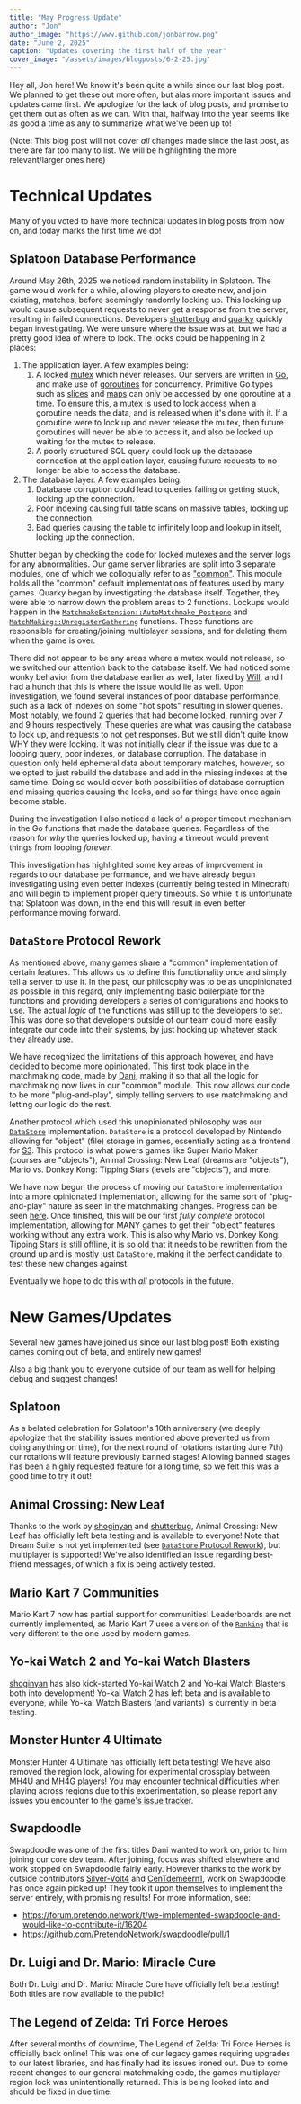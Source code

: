```yaml
---
title: "May Progress Update"
author: "Jon"
author_image: "https://www.github.com/jonbarrow.png"
date: "June 2, 2025"
caption: "Updates covering the first half of the year"
cover_image: "/assets/images/blogposts/6-2-25.jpg"
---
```


Hey all, Jon here! We know it's been quite a while since our last blog post. We planned to get these out more often, but alas more important issues and updates came first. We apologize for the lack of blog posts, and promise to get them out as often as we can. With that, halfway into the year seems like as good a time as any to summarize what we've been up to!

(Note: This blog post will not cover *all* changes made since the last post, as there are far too many to list. We will be highlighting the more relevant/larger ones here)

# Technical Updates

Many of you voted to have more technical updates in blog posts from now on, and today marks the first time we do!

## Splatoon Database Performance
Around May 26th, 2025 we noticed random instability in Splatoon. The game would work for a while, allowing players to create new, and join existing, matches, before seemingly randomly locking up. This locking up would cause subsequent requests to never get a response from the server, resulting in failed connections. Developers [shutterbug](https://github.com/shutterbug2000) and [quarky](https://github.com/ashquarky) quickly began investigating. We were unsure where the issue was at, but we had a pretty good idea of where to look. The locks could be happening in 2 places:

1. The application layer. A few examples being:
	1. A locked [mutex](https://en.wikipedia.org/wiki/Lock_(computer_science)) which never releases. Our servers are written in [Go](https://go.dev/), and make use of [goroutines](https://go.dev/doc/effective_go#goroutines) for concurrency. Primitive Go types such as [slices](https://go.dev/doc/effective_go#slices) and [maps](https://go.dev/doc/effective_go#maps) can only be accessed by one goroutine at a time. To ensure this, a mutex is used to lock access when a goroutine needs the data, and is released when it's done with it. If a goroutine were to lock up and never release the mutex, then future goroutines will never be able to access it, and also be locked up waiting for the mutex to release.
	2. A poorly structured SQL query could lock up the database connection at the application layer, causing future requests to no longer be able to access the database.
2. The database layer. A few examples being:
	1. Database corruption could lead to queries failing or getting stuck, locking up the connection.
	2. Poor indexing causing full table scans on massive tables, locking up the connection.
	3. Bad queries causing the table to infinitely loop and lookup in itself, locking up the connection.

Shutter began by checking the code for locked mutexes and the server logs for any abnormalities. Our game server libraries are split into 3 separate modules, one of which we colloquially refer to as ["common"](https://github.com/PretendoNetwork/nex-protocols-common-go). This module holds all the "common" default implementations of features used by many games. Quarky began by investigating the database itself. Together, they were able to narrow down the problem areas to 2 functions. Lockups would happen in the [`MatchmakeExtension::AutoMatchmake_Postpone`](https://github.com/PretendoNetwork/nex-protocols-common-go/blob/50586821d228cdc2bae728797febdae51e67fe5b/matchmake-extension/auto_matchmake_postpone.go) and [`MatchMaking::UnregisterGathering`](https://github.com/PretendoNetwork/nex-protocols-common-go/blob/50586821d228cdc2bae728797febdae51e67fe5b/match-making/unregister_gathering.go) functions. These functions are responsible for creating/joining multiplayer sessions, and for deleting them when the game is over.

There did not appear to be any areas where a mutex would not release, so we switched our attention back to the database itself. We had noticed some wonky behavior from the database earlier as well, later fixed by [Will](https://github.com/binaryoverload), and I had a hunch that this is where the issue would lie as well. Upon investigation, we found several instances of poor database performance, such as a lack of indexes on some "hot spots" resulting in slower queries. Most notably, we found 2 queries that had become locked, running over 7 and 9 hours respectively. These queries are what was causing the database to lock up, and requests to not get responses. But we still didn't quite know WHY they were locking. It was not initially clear if the issue was due to a looping query, poor indexes, or database corruption. The database in question only held ephemeral data about temporary matches, however, so we opted to just rebuild the database and add in the missing indexes at the same time. Doing so would cover both possibilities of database corruption and missing queries causing the locks, and so far things have once again become stable.

During the investigation I also noticed a lack of a proper timeout mechanism in the Go functions that made the database queries. Regardless of the reason for *why* the queries locked up, having a timeout would prevent things from looping *forever*.

This investigation has highlighted some key areas of improvement in regards to our database performance, and we have already begun investigating using even better indexes (currently being tested in Minecraft) and will begin to implement proper query timeouts. So while it is unfortunate that Splatoon was down, in the end this will result in even better performance moving forward.

## `DataStore` Protocol Rework
As mentioned above, many games share a "common" implementation of certain features. This allows us to define this functionality once and simply tell a server to use it. In the past, our philosophy was to be as unopinionated as possible in this regard, only implementing basic boilerplate for the functions and providing developers a series of configurations and hooks to use. The actual *logic* of the functions was still up to the developers to set. This was done so that developers outside of our team could more easily integrate our code into their systems, by just hooking up whatever stack they already use.

We have recognized the limitations of this approach however, and have decided to become more opinionated. This first took place in the matchmaking code, made by [Dani](https://github.com/DaniElectra), making it so that all the logic for matchmaking now lives in our "common" module. This now allows our code to be more "plug-and-play", simply telling servers to use matchmaking and letting our logic do the rest.

Another protocol which used this unopinionated philosophy was our [`DataStore`](https://nintendo-wiki.pretendo.network/docs/nex/protocols/datastore) implementation. `DataStore` is a protocol developed by Nintendo allowing for "object" (file) storage in games, essentially acting as a frontend for [S3](https://en.wikipedia.org/wiki/Amazon_S3). This protocol is what powers games like Super Mario Maker (courses are "objects"), Animal Crossing: New Leaf (dreams are "objects"), Mario vs. Donkey Kong: Tipping Stars (levels are "objects"), and more.

We have now begun the process of moving our `DataStore` implementation into a more opinionated implementation, allowing for the same sort of "plug-and-play" nature as seen in the matchmaking changes. Progress can be seen [here](https://github.com/PretendoNetwork/nex-protocols-common-go/pull/53). Once finished, this will be our first *fully complete* protocol implementation, allowing for MANY games to get their "object" features working without any extra work. This is also why Mario vs. Donkey Kong: Tipping Stars is still offline, it is so old that it needs to be rewritten from the ground up and is mostly just `DataStore`, making it the perfect candidate to test these new changes against.

Eventually we hope to do this with *all* protocols in the future.

# New Games/Updates

Several new games have joined us since our last blog post! Both existing games coming out of beta, and entirely new games!

Also a big thank you to everyone outside of our team as well for helping debug and suggest changes!

## Splatoon
As a belated celebration for Splatoon's 10th anniversary (we deeply apologize that the stability issues mentioned above prevented us from doing anything on time), for the next round of rotations (starting June 7th) our rotations will feature previously banned stages! Allowing banned stages has been a highly requested feature for a long time, so we felt this was a good time to try it out!

## Animal Crossing: New Leaf
Thanks to the work by [shoginyan](https://github.com/shoginyan) and [shutterbug](https://github.com/shutterbug2000), Animal Crossing: New Leaf has officially left beta testing and is available to everyone! Note that Dream Suite is not yet implemented (see [`DataStore` Protocol Rework](#datastore-protocol-rework)), but multiplayer is supported! We've also identified an issue regarding best-friend messages, of which a fix is being actively tested.

## Mario Kart 7 Communities
Mario Kart 7 now has partial support for communities! Leaderboards are not currently implemented, as Mario Kart 7 uses a version of the [`Ranking`](https://nintendo-wiki.pretendo.network/docs/nex/protocols/ranking/legacy) that is very different to the one used by modern games.

## Yo-kai Watch 2 and Yo-kai Watch Blasters
[shoginyan](https://github.com/shoginyan) has also kick-started Yo-kai Watch 2 and Yo-kai Watch Blasters both into development! Yo-kai Watch 2 has left beta and is available to everyone, while Yo-kai Watch Blasters (and variants) is currently in beta testing.

## Monster Hunter 4 Ultimate
Monster Hunter 4 Ultimate has officially left beta testing! We have also removed the region lock, allowing for experimental crossplay between MH4U and MH4G players! You may encounter technical difficulties when playing across regions due to this experimentation, so please report any issues you encounter to [the game's issue tracker](https://github.com/PretendoNetwork/monster-hunter-4-ultimate/issues/new/choose).

## Swapdoodle
Swapdoodle was one of the first titles Dani wanted to work on, prior to him joining our core dev team. After joining, focus was shifted elsewhere and work stopped on Swapdoodle fairly early. However thanks to the work by outside contributors [Silver-Volt4](https://github.com/Silver-Volt4) and [CenTdemeern1](https://github.com/CenTdemeern1), work on Swapdoodle has once again picked up! They took it upon themselves to implement the server entirely, with promising results! For more information, see:

- https://forum.pretendo.network/t/we-implemented-swapdoodle-and-would-like-to-contribute-it/16204
- https://github.com/PretendoNetwork/swapdoodle/pull/1

## Dr. Luigi and Dr. Mario: Miracle Cure
Both Dr. Luigi and Dr. Mario: Miracle Cure have officially left beta testing! Both titles are now available to the public!

## The Legend of Zelda: Tri Force Heroes
After several months of downtime, The Legend of Zelda: Tri Force Heroes is officially back online! This was one of our legacy games requiring upgrades to our latest libraries, and has finally had its issues ironed out. Due to some recent changes to our general matchmaking code, the games multiplayer region lock was unintentionally returned. This is being looked into and should be fixed in due time.
